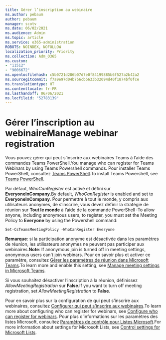 ```yaml
---
title: Gérer l’inscription au webinaire
ms.author: pebaum
author: pebaum
manager: scotv
ms.date: 06/02/2021
ms.audience: Admin
ms.topic: article
ms.service: o365-administration
ROBOTS: NOINDEX, NOFOLLOW
localization_priority: Priority
ms.collection: Adm_O365
ms.custom:
- "11512"
- "9006672"
ms.openlocfilehash: c5b0721d286b07d7e0f84199885b6f527a2b42a2
ms.sourcegitcommit: f7a9e97d04b7b6cbb633b32094d40f1874bf0fce
ms.translationtype: HT
ms.contentlocale: fr-FR
ms.lasthandoff: 06/06/2021
ms.locfileid: "52783139"
---
```

# <a name="manage-webinar-registration"></a><span data-ttu-id="f018f-102">Gérer l’inscription au webinaire</span><span class="sxs-lookup"><span data-stu-id="f018f-102">Manage webinar registration</span></span>

<span data-ttu-id="f018f-103">Vous pouvez gérer qui peut s’inscrire aux webinaires Teams à l’aide des commandes Teams PowerShell.</span><span class="sxs-lookup"><span data-stu-id="f018f-103">You manage who can register for Teams Webinars by using Teams Powershell commands.</span></span> <span data-ttu-id="f018f-104">Pour installer Teams PowerShell, consultez [Teams PowerShell](/microsoftteams/teams-powershell-install).</span><span class="sxs-lookup"><span data-stu-id="f018f-104">To install Teams Powershell, see [Teams PowerShell](/microsoftteams/teams-powershell-install).</span></span> 

<span data-ttu-id="f018f-105">Par défaut, *WhoCanRegister* est activé et défini sur **EveryoneInCompany**.</span><span class="sxs-lookup"><span data-stu-id="f018f-105">By default, *WhoCanRegister* is enabled and set to **EveryoneInCompany**.</span></span> <span data-ttu-id="f018f-106">Pour permettre à tout le monde, y compris aux utilisateurs anonymes, de s’inscrire, vous devez définir la stratégie de réunion sur **Tout le monde** à l’aide de la commande PowerShell :</span><span class="sxs-lookup"><span data-stu-id="f018f-106">To allow anyone, including anonymous users, to register, you must set the Meeting Policy to **Everyone** by using the Powershell command:</span></span>

`Set-CsTeamsMeetingPolicy -WhoCanRegister Everyone`

<span data-ttu-id="f018f-107">**Remarque**: si la participation anonyme est désactivée dans les paramètres de réunion, les utilisateurs anonymes ne peuvent pas participer aux webinaires.</span><span class="sxs-lookup"><span data-stu-id="f018f-107">**Note**: If anonymous join is turned off in meeting settings, anonymous users can't join webinars.</span></span> <span data-ttu-id="f018f-108">Pour en savoir plus et activer ce paramètre, consultez [Gérer les paramètres de réunion dans Microsoft Teams](/microsoftteams/meeting-settings-in-teams).</span><span class="sxs-lookup"><span data-stu-id="f018f-108">To learn more and enable this setting, see [Manage meeting settings in Microsoft Teams](/microsoftteams/meeting-settings-in-teams).</span></span>

<span data-ttu-id="f018f-109">Si vous souhaitez désactiver l’inscription à la réunion, définissez *AllowMeetingRegistration* sur **False**.</span><span class="sxs-lookup"><span data-stu-id="f018f-109">If you want to turn off meeting registration, set *AllowMeetingRegistration* to **False**.</span></span>

<span data-ttu-id="f018f-110">Pour en savoir plus sur la configuration de qui peut s’inscrire aux webinaires, consultez [Configurer qui peut s’inscrire aux webinaires](/microsoftteams/set-up-webinars?source=docs#configure-who-can-register-for-webinars).</span><span class="sxs-lookup"><span data-stu-id="f018f-110">To learn more about configuring who can register for webinars, see [Configure who can register for webinars](/microsoftteams/set-up-webinars?source=docs#configure-who-can-register-for-webinars).</span></span> <span data-ttu-id="f018f-111">Pour plus d’informations sur les paramètres des listes Microsoft, consultez [Paramètres de contrôle pour Listes Microsoft](/sharepoint/control-lists).</span><span class="sxs-lookup"><span data-stu-id="f018f-111">For more information about settings for Microsoft Lists, see [Control settings for Microsoft Lists](/sharepoint/control-lists).</span></span>
